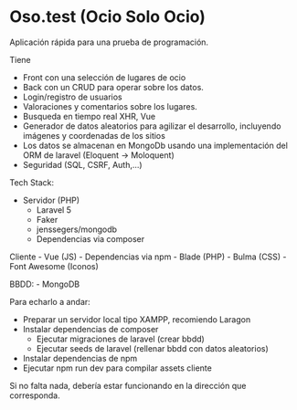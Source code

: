 # Oso.test (Ocio Solo Ocio)
Aplicación rápida para una prueba de programación. 

Tiene
- Front con una selección de lugares de ocio
- Back con un CRUD para operar sobre los datos.
- Login/registro de usuarios
- Valoraciones y comentarios sobre los lugares.
- Busqueda en tiempo real XHR, Vue
- Generador de datos aleatorios para agilizar el desarrollo, incluyendo imágenes y coordenadas de los sitios
- Los datos se almacenan en MongoDb usando una implementación del ORM de laravel (Eloquent -> Moloquent)
- Seguridad (SQL, CSRF, Auth,...)

Tech Stack:

- Servidor (PHP)
    - Laravel 5
    - Faker
    - jenssegers/mongodb
    - Dependencias via composer

Cliente 
    - Vue (JS)
    - Dependencias via npm
    - Blade (PHP)
    - Bulma (CSS)
    - Font Awesome (Iconos)

BBDD:
    - MongoDB
    
    
Para echarlo a andar:
- Preparar un servidor local tipo XAMPP, recomiendo Laragon
- Instalar dependencias de composer
    - Ejecutar migraciones de laravel (crear bbdd)
    - Ejecutar seeds de laravel (rellenar bbdd con datos aleatorios)
- Instalar dependencias de npm
- Ejecutar npm run dev para compilar assets cliente

Si no falta nada, debería estar funcionando en la dirección que corresponda.
